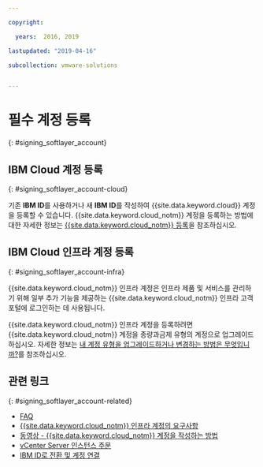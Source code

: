```yaml
---

copyright:

  years:  2016, 2019

lastupdated: "2019-04-16"

subcollection: vmware-solutions


---
```


# 필수 계정 등록
{: #signing_softlayer_account}

## IBM Cloud 계정 등록
{: #signing_softlayer_account-cloud}

기존 **IBM ID**를 사용하거나 새 **IBM ID**를 작성하여 {{site.data.keyword.cloud}} 계정을 등록할 수 있습니다. {{site.data.keyword.cloud_notm}} 계정을 등록하는 방법에 대한 자세한 정보는 [{{site.data.keyword.cloud_notm}} 등록](/docs/account?topic=account-signup)을 참조하십시오.

## IBM Cloud 인프라 계정 등록
{: #signing_softlayer_account-infra}

{{site.data.keyword.cloud_notm}} 인프라 계정은 인프라 제품 및 서비스를 관리하기 위해 일부 추가 기능을 제공하는 {{site.data.keyword.cloud_notm}} 인프라 고객 포털에 로그인하는 데 사용됩니다. 

{{site.data.keyword.cloud_notm}} 인프라 계정을 등록하려면 {{site.data.keyword.cloud_notm}} 계정을 종량과금제 유형의 계정으로 업그레이드하십시오. 자세한 정보는 [내 계정 유형을 업그레이드하거나 변경하는 방법은 무엇입니까?](/docs/account?topic=account-accountfaqs)를 참조하십시오.

## 관련 링크
{: #signing_softlayer_account-related}

* [FAQ](/docs/services/vmwaresolutions/vmonic?topic=vmware-solutions-faq)
* [{{site.data.keyword.cloud_notm}} 인프라 계정의 요구사항](/docs/services/vmwaresolutions/vmonic?topic=vmware-solutions-slaccountrequirement)
* [동영상 - {{site.data.keyword.cloud_notm}} 계정을 작성하는 방법](https://www.youtube.com/watch?v=HBkY-Fs1d6E)
* [vCenter Server 인스턴스 주문](/docs/services/vmwaresolutions/vcenter?topic=vmware-solutions-vc_orderinginstance)
* [IBM ID로 전환 및 계정 연결](/docs/account?topic=account-unifyingaccounts#unifyingaccounts)
